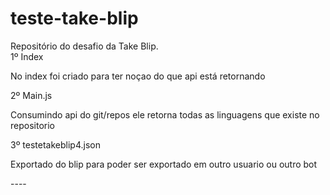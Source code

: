 # teste-take-blip
Repositório do desafio da Take Blip.<br>
1º Index
<p>No index foi criado para ter noçao do que api está retornando</p>
2º Main.js<br>
<p> Consumindo api do git/repos ele retorna todas as linguagens que existe no repositorio</p>
3º testetakeblip4.json
<p>Exportado do blip para poder ser exportado em outro usuario ou outro bot</p>
----
